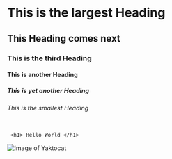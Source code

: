 # This is the largest Heading
## This Heading comes next
### This is the third Heading
#### This is another Heading
##### This is yet another Heading
###### This is the smallest Heading
```HTML:

 <h1> Hello World </h1>

```
![Image of Yaktocat](https://octodex.github.com/images/yaktocat.png)


